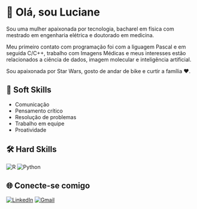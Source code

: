 # 💫 Olá, sou Luciane 

Sou uma mulher apaixonada por tecnologia, bacharel em física com mestrado em engenharia elétrica e doutorado em medicina.  

Meu primeiro contato com programação foi com a liguagem Pascal e em seguida C/C++, trabalho com Imagens Médicas e meus interesses estão relacionados a ciência de dados, imagem molecular e  inteligência artificial.

Sou apaixonada por Star Wars, gosto de andar de bike e curtir a família ❤️.

## 🧠 Soft Skills 
- Comunicação
- Pensamento crítico
- Resolução de problemas
- Trabalho em equipe 
- Proatividade

## 🛠 Hard Skills

![R](https://img.shields.io/badge/R-276DC3?style=for-the-badge&logo=r&logoColor=white)
![Python](https://img.shields.io/badge/python-3670A0?style=for-the-badge&logo=python&logoColor=ffdd54)

## 🌐 Conecte-se comigo

[![LinkedIn](https://img.shields.io/badge/linkedin-%230077B5.svg?style=for-the-badge&logo=linkedin&logoColor=white)](https://www.linkedin.com/in/luciane-boanova-534b7728/) [![Gmail](https://img.shields.io/badge/Gmail-333333?style=for-the-badge&logo=gmail&logoColor=red)](mailto:lurutilae@gmail.com)

